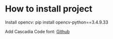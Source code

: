 # How to install project
Install opencv: pip install opencv-python==3.4.9.33

Add Cascadia Code font: [Github](https://github.com/microsoft/cascadia-code/releases/download/v1911.21/CascadiaPL.ttf)
